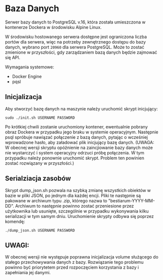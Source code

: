 # Baza Danych 

Serwer bazy danych to PostgreSQL v.16, która została umieszczona w kontenerze Dockera w środowisku Alpine Linux. 

W środowisku hostowanego serwera dostępne jest ograniczona liczba portów dla serwera, więc na potrzeby zewnętrznego dostępu do bazy danych, wybrano port `20960` dla serwera PostgreSQL. Może to zostać zmienione w przyszłości, gdy zarządzaniem bazą danych będzie zajmować się API. 

Wymagania systemowe:
- Docker Engine 
- pqsl

## Inicjalizacja

Aby stworzyć bazę danych na maszynie należy uruchomić skrypt inicjujący: 
```
sudo ./init.sh USERNAME PASSWORD
```
Po krótkiej chwili zostanie uruchomiony kontener, ewentualnie pobrany obraz Dockera w przypadku jego braku w systemie operacyjnym. Następnie psql spróbuje nawiązać połączenie z bazą danych, pytając o wcześniej wprowadzone hasło, aby załadować plik inicjujący bazę danych. (UWAGA: W obecnej wersji skryptu opóźnienie na zaincjiowanie bazy danych może nie wystarczyć i system operacyjny odrzuci próbę połączenia. W tym przypadku należy ponownie uruchomić skrypt. Problem ten powinien zostać rozwiązany w przyszłości.)

## Serialziacja zasobów 

Skrypt dump_json.sh pozwala na szybką zmianę wszystkich obiektów w bazie w pliki JSON, po jednym dla każdej encji. Pliki te następnie są pakowane w archiwum typu .zip, którego nazwa to "bestiarum-YYYY-MM-DD". Archiwum to następnie powinno zostać przeniesione przez użytkownika lub usunięte, szczególnie w przypadku wykonywania kilku serializacji w tym samym dniu. Uruchomienie skrypty odbywa się poprzez komendę:
```
./dump_json.sh USERNAME PASSWORD
```

## UWAGI: 
W obecnej wersji nie występuje poprawna inicjalizacja volume służącego do stałego przechowywania danych z bazy. Rozwiązanie tego problemu powinno być priorytetem przed rozpoczęciem korzystania z bazy i zapełniania jej danymi.  
